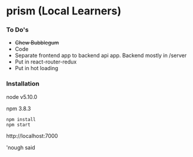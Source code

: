 # prism (Local Learners)

### To Do's

- ~~Chew Bubblegum~~
- Code
- Separate frontend app to backend api app.  Backend mostly in /server
- Put in react-router-redux
- Put in hot loading


### Installation

node v5.10.0

npm 3.8.3

```
npm install
npm start
```

http://localhost:7000

'nough said